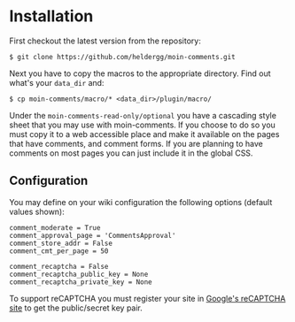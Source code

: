 # Installation

First checkout the latest version from the repository:

    $ git clone https://github.com/heldergg/moin-comments.git

Next you have to copy the macros to the appropriate directory. Find out what's
your `data_dir` and:

    $ cp moin-comments/macro/* <data_dir>/plugin/macro/

Under the `moin-comments-read-only/optional` you have a cascading style sheet
that you may use with moin-comments. If you choose to do so you must copy it to
a web accessible place and make it available on the pages that have comments,
and comment forms. If you are planning to have comments on most pages you can
just include it in the global CSS.

## Configuration

You may define on your wiki configuration the following options (default
values shown):

    comment_moderate = True
    comment_approval_page = 'CommentsApproval'
    comment_store_addr = False
    comment_cmt_per_page = 50

    comment_recaptcha = False
    comment_recaptcha_public_key = None
    comment_recaptcha_private_key = None

To support reCAPTCHA you must register your site in [Google's reCAPTCHA site](https://www.google.com/recaptcha/admin) to get the public/secret key pair.
